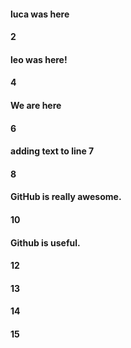 #### luca was here
#### 2
#### leo was here!
#### 4
#### We are here
#### 6
#### adding text to line 7
#### 8
#### GitHub is really awesome.
#### 10
#### Github is useful.
#### 12
#### 13
#### 14
#### 15
